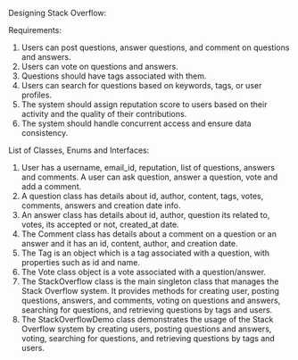 Designing Stack Overflow:

Requirements:

1. Users can post questions, answer questions, and comment on questions and answers.
2. Users can vote on questions and answers.
3. Questions should have tags associated with them.
4. Users can search for questions based on keywords, tags, or user profiles.
5. The system should assign reputation score to users based on their activity and the quality of their contributions.
6. The system should handle concurrent access and ensure data consistency.

List of Classes, Enums and Interfaces:
1. User has a username, email_id, reputation, list of questions, answers and comments. A user
can ask question, answer a question, vote and add a comment.
2. A question class has details about id, author, content, tags, votes, comments, answers and creation date info.
3. An answer class has details about id, author, question its related to, votes, its accepted or not, created_at date.
4. The Comment class has details about a comment on a question or an answer and it has an id, content, author, and creation date.
5. The Tag is an object which is a tag associated with a question, with properties such as id and name.
6. The Vote class object is a vote associated with a question/answer.
7. The StackOverflow class is the main singleton class that manages the Stack Overflow system. It provides methods for creating user, posting questions, answers, and comments, voting on questions and answers, searching for questions, and retrieving questions by tags and users.
8. The StackOverflowDemo class demonstrates the usage of the Stack Overflow system by creating users, posting questions and answers, voting, searching for questions, and retrieving questions by tags and users.